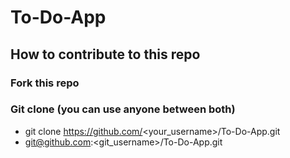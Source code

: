 # To-Do-App

## How to contribute to this repo

### Fork this repo

### Git clone (you can use anyone between both)
- git clone https://github.com/<your_username>/To-Do-App.git
- git@github.com:<git_username>/To-Do-App.git